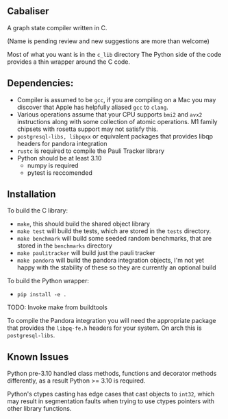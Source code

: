 ## Cabaliser

A graph state compiler written in C.

(Name is pending review and new suggestions are more than welcome)

Most of what you want is in the `c_lib` directory
The Python side of the code provides a thin wrapper around the C code.


## Dependencies: ##

- Compiler is assumed to be `gcc`, if you are compiling on a Mac you may discover that Apple has helpfully aliased `gcc` to `clang`.
- Various operations assume that your CPU supports `bmi2` and `avx2` instructions along with some collection of atomic operations. M1 family chipsets with rosetta support may not satisfy this.
- `postgresql-libs, libpqxx` or equivalent packages that provides libqp headers for pandora integration
- `rustc` is required to compile the Pauli Tracker library  
- Python should be at least 3.10
  - numpy is required
  - pytest is reccomended


## Installation ##

To build the C library:
- `make`, this should build the shared object library 
- `make test` will build the tests, which are stored in the `tests` directory.
- `make benchmark` will build some seeded random benchmarks, that are stored in the `benchmarks` directory
- `make paulitracker` will build just the pauli tracker
- `make pandora` will build the pandora integration objects, I'm not yet happy with the stability of these so they are currently an optional build

To build the Python wrapper:
- `pip install -e .`

TODO: Invoke make from buildtools 

To compile the Pandora integration you will need the appropriate package that provides the `libpq-fe.h` headers for your system.
On arch this is `postgresql-libs`.

## Known Issues ## 

Python pre-3.10 handled class methods, functions and decorator methods differently, as a result Python >= 3.10 is required.

Python's ctypes casting has edge cases that cast objects to `int32`, which may result in segmentation faults when trying to use ctypes pointers with other library functions.



